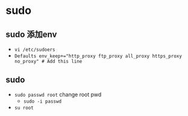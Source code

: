 # sudo

## sudo 添加env
+ `vi /etc/sudoers`
+ `Defaults	env_keep+="http_proxy ftp_proxy all_proxy https_proxy no_proxy" # Add this line`


## sudo

+ `sudo passwd root` change root pwd
    + `sudo -i passwd`
+ `su root`
